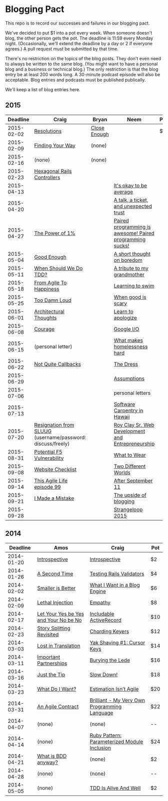 # Blogging Pact

This repo is to record our successes and failures in our blogging pact.

We've decided to put $1 into a pot every week. When someone doesn't blog, the other person gets the pot. The deadline is 11:59 every Monday night. (Occasionally, we'll extend the deadline by a day or 2 if everyone agrees.) A pull request must be submitted by that time.

There's no restriction on the topics of the blog posts. They don't even need to always be written to the same blog. (You might want to have a personal blog and a business or technical blog.) The only restriction is that the blog entry be at least 200 words long. A 30-minute podcast episode will also be acceptable. Blog entries and podcasts must be published publically.

We'll keep a list of blog entries here.

## 2015

| Deadline    | Craig | Bryan | Neem | Pot |
| ----------- | ----- | ----- | ---- | --- |
| 2015-02-02  | [Resolutions](http://blog.boochtek.com/2015/02/02/resolutions) | [Close Enough](http://bsgbryan.me/2015/02/02/close-enough/) | | $2  |
| 2015-02-09  | [Finding Your Way](http://blog.craigbuchek.com/2015/02/finding-your-way) | (none) | | |
| 2015-02-16  | (none) | (none) | | |
| 2015-02-23  | [Hexagonal Rails Controllers](http://blog.boochtek.com/2015/02/23/hexagonal-rails-controllers) | | | |
| 2015-04-13  | | |[It's okay to be average](http://neemserra.com/its-okay-to-be-average/)| |
| 2015-04-20  | | |[A talk, a ticket, and unexpected trust](http://neemserra.com/a-talk-a-ticket-and-unexpected-trust/)| |
| 2015-04-27  | [The Power of 1%](http://blog.boochtek.com/2015/04/27/one-percent) | |[Paired programming is awesome! Paired programming sucks! ](http://neemserra.com/paired-programming-is-awesome-paired-programming-sucks/)| |
| 2015-05-04  | [Good Enough](http://blog.boochtek.com/2015/05/04/27/good-enough) | |[A short thought on boredom](http://neemserra.com/a-short-thought-on-boredom/)| |
| 2015-05-11  | [When Should We Do TDD?](http://blog.boochtek.com/2015/05/11/when-tdd) | |[A tribute to my grandmother](http://neemserra.com/a-tribute-to-my-grandmother/)| |
| 2015-05-18  | [From Agile To Happiness](http://blog.boochtek.com/2015/05/18/agile-to-happiness) | | [Learning to swim](http://neemserra.com/learning-to-swim/)| |
| 2015-05-25  | [Too Damn Loud](http://blog.craigbuchek.com/2015/05/too-loud) | |[When good is scary](http://neemserra.com/when-good-is-scary)| |
| 2015-06-01  | [Architectural Thoughts](http://blog.boochtek.com/2015/06/01/architectural-thoughts) | |[Learn to apologize](http://neemserra.com/learn-to-apologize)| |
| 2015-06-08  | [Courage](http://blog.craigbuchek.com/2015/06/courage) | |[Google I/O](http://neemserra.com/google-io)| |
| 2015-06-15  | (personal letter) | |[What makes homelessness hard](http://neemserra.com/what-makes-homelessness-hard)| |
| 2015-06-22  | [Not Quite Callbacks](http://blog.boochtek.com/2015/06/22/not-quite-callbacks) | |[The Dress](http://neemserra.com/the-dress)| |
| 2015-06-29  | | |[Assumptions](http://neemserra.com/assumptions/)| |
| 2015-07-06  | | |personal letters| |
| 2015-07-13  | | |[Software Carpentry in Hawaii](http://neemserra.com/software-carpentry-in-hawaii/)| |
| 2015-07-20  | [Resignation from SLUUG](http://www.sluug.org/pipermail/steercom/2015-July/009777.html) (username/password: discuss/freely) | |[Roy Clay Sr. Web Development and Entrepreneurship](http://neemserra.com/roy-clay-sr-web-development-and-entrepreneurship/)| |
| 2015-08-31  | [Potential F5 Vulnerability](http://blog.boochtek.com/2015/08/31/potential-f5-vulnerability) | |[What to Wear](http://neemserra.com/what-to-wear/)| |
| 2015-09-08  | [Website Checklist](http://blog.boochtek.com/2015/09/08/website-checklist) | |[Two Different Worlds](http://neemserra.com/two-different-worlds/) | |
| 2015-09-14  | [This Agile Life episode 99](http://www.thisagilelife.com/99/) | |[After September 11](http://neemserra.com/after-september-11/)| |
| 2015-09-21  | [I Made a Mistake](http://blog.craigbuchek.com/2015/09/mistake) | | [The upside of blogging](http://neemserra.com/the-upside-of-blogging/)| |
| 2015-09-28  | | | [Strangeloop 2015](http://neemserra.com/strangeloop-2015/)| |

## 2014

| Deadline    | Amos  | Craig | Pot |
| ----------- | ----- | ----- | --- |
| 2014-01-20 | [Introspective](http://dirtyinformation.com/blog/2014/01/20/introspective) | [Introspective](http://blog.boochtek.com/2014/01/19/introspective) | $2 |
| 2014-01-26 | [A Second Time](http://dirtyinformation.com/blog/2014/01/26/a-second-time/) | [Testing Rails Validators](http://blog.boochtek.com/2014/01/26/testing-rails-validators) | $4 |
| 2014-02-02 | [Smaller is Better](http://dirtyinformation.com/blog/2014/02/02/smaller-is-better/) | [What I Want in a Blog Engine](http://blog.boochtek.com/2014/02/02/blogging-software) | $6 |
| 2014-02-09 | [Lethal Injection](http://dirtyinformation.com/blog/2014/02/09/lethal-injection/) | [Empathy](http://blog.boochtek.com/2014/02/07/empathy) | $8 |
| 2014-02-17 | [Let Your Yes be Yes and Your No be No](http://dirtyinformation.com/blog/2014/02/16/let-your-yes-be-yes-and-your-no-be-no/) | [Includable ActiveRecord](http://blog.boochtek.com/2014/02/10/includable-activerecord) | $10 |
| 2014-02-23 | [Story Splitting Revisited](http://dirtyinformation.com/blog/2014/02/23/story-splititing-revisitted/) | [Chording Keyers](http://blog.boochtek.com/2014/02/23/chording-keyers) | $12 |
| 2014-03-03 | [Lost in Translation](http://dirtyinformation.com/blog/2014/03/03/lost-in-translation/) | [Yak Shaving #1: Cursor Keys](http://blog.boochtek.com/2014/03/03/yak-shaving-cursor-keys) | $14 |
| 2014-03-11 | [Important Partnerships](http://dirtyinformation.com/blog/2014/03/11/important_partnerships/) | [Burying the Lede](http://blog.boochtek.com/2014/03/11/readable-shell-scripts) | $16 |
| 2014-03-16 | [Just the Tip](http://dirtyinformation.com/blog/2014/03/16/just-the-tip/) | [Slow Down!](http://blog.boochtek.com/2014/03/16/slow-down) | $18 |
| 2014-03-23 | [What Do I Want?](http://dirtyinformation.com/blog/2014/03/23/what-do-i-want/) | [Estimation Isn’t Agile](http://blog.boochtek.com/2014/03/23/agile-estimation) | $20 |
| 2014-03-31 | [An Agile Contract](http://dirtyinformation.com/blog/2014/03/31/an-agile-contract) | [Brilliant - My Very Own Programming Language](http://blog.boochtek.com/2014/03/30/brilliant-my-own-programming-language) | $22 |
| 2014-04-07 | (none) | (none) | -- |
| 2014-04-14 | (none) | [Ruby Pattern: Parameterized Module Inclusion](http://blog.boochtek.com/2014/04/14/ruby-parameterized-module-inclusion) | $24 |
| 2014-04-21 | [What is BDD anyway?](http://dirtyinformation.com/blog/2014/04/15/what-is-bdd-anyway/) | (none) | $2 |
| 2014-04-28 | (none) | (none) | -- |
| 2014-05-05 | (none) | [TDD Is Alive And Well](http://blog.boochtek.com/2014/05/05/tdd-is-alive-and-well) | $2 |
